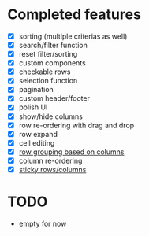 # Completed features

- [x] sorting (multiple criterias as well)
- [x] search/filter function
- [x] reset filter/sorting
- [x] custom components
- [x] checkable rows
- [x] selection function
- [x] pagination
- [x] custom header/footer
- [x] polish UI
- [x] show/hide columns
- [x] row re-ordering with drag and drop
- [x] row expand
- [x] cell editing
- [x] [row grouping based on columns](https://vuetifyjs.com/en/components/data-tables/#grouping)
- [x] column re-ordering
- [x] [sticky rows/columns](https://buefy.org/documentation/table/#sticky-headers-and-columns)

# TODO
- empty for now